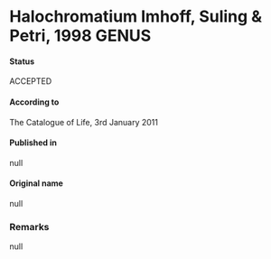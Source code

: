 # Halochromatium Imhoff, Suling & Petri, 1998 GENUS

#### Status
ACCEPTED

#### According to
The Catalogue of Life, 3rd January 2011

#### Published in
null

#### Original name
null

### Remarks
null